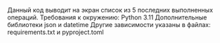 Данный код выводит на экран список из 5 последних выполненных операций.
Требования к окружению:
Python 3.11
Дополнительные библиотеки json и datetime
Другие зависимости указаны в файлах:
requirements.txt и pyproject.toml  
